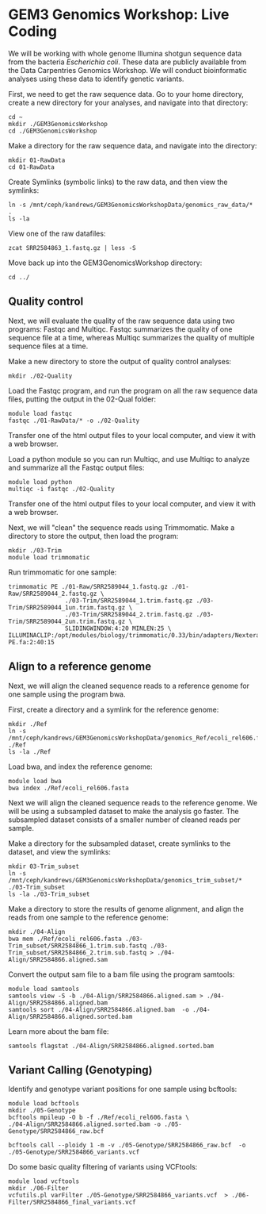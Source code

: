 # GEM3 Genomics Workshop: Live Coding

We will be working with whole genome Illumina shotgun sequence data from the bacteria *Escherichia coli*. These data are publicly available from the Data Carpentries Genomics Workshop. We will conduct bioinformatic analyses using these data to identify genetic variants.

First, we need to get the raw sequence data. Go to your home directory, create a new directory for your analyses, and navigate into that directory:

```
cd ~
mkdir ./GEM3GenomicsWorkshop
cd ./GEM3GenomicsWorkshop
```
Make a directory for the raw sequence data, and navigate into the directory:
```
mkdir 01-RawData
cd 01-RawData
```

Create Symlinks (symbolic links) to the raw data, and then view the symlinks:

```
ln -s /mnt/ceph/kandrews/GEM3GenomicsWorkshopData/genomics_raw_data/* .
ls -la 
```
View one of the raw datafiles:

```
zcat SRR2584863_1.fastq.gz | less -S
```

Move back up into the GEM3GenomicsWorkshop directory:

```
cd ../
```

## Quality control
Next, we will evaluate the quality of the raw sequence data using two programs: Fastqc and Multiqc. Fastqc summarizes the quality of one sequence file at a time, whereas Multiqc summarizes the quality of multiple sequence files at a time.

Make a new directory to store the output of quality control analyses:

```
mkdir ./02-Quality
```

Load the Fastqc program, and run the program on all the raw sequence data files, putting the output in the 02-Qual folder:
```
module load fastqc
fastqc ./01-RawData/* -o ./02-Quality
```
Transfer one of the html output files to your local computer, and view it with a web browser.

Load a python module so you can run Multiqc, and use Multiqc to analyze and summarize all the Fastqc output files:
```
module load python
multiqc -i fastqc ./02-Quality
```
Transfer one of the html output files to your local computer, and view it with a web browser.

Next, we will "clean" the sequence reads using Trimmomatic. Make a directory to store the output, then load the program:
```
mkdir ./03-Trim
module load trimmomatic
```
Run trimmomatic for one sample:
```
trimmomatic PE ./01-Raw/SRR2589044_1.fastq.gz ./01-Raw/SRR2589044_2.fastq.gz \
                ./03-Trim/SRR2589044_1.trim.fastq.gz ./03-Trim/SRR2589044_1un.trim.fastq.gz \
                ./03-Trim/SRR2589044_2.trim.fastq.gz ./03-Trim/SRR2589044_2un.trim.fastq.gz \
                SLIDINGWINDOW:4:20 MINLEN:25 \				ILLUMINACLIP:/opt/modules/biology/trimmomatic/0.33/bin/adapters/NexteraPE-PE.fa:2:40:15 
```
## Align to a reference genome
Next, we will align the cleaned sequence reads to a reference genome for one sample using the program bwa.

First, create a directory and a symlink for the reference genome:
```
mkdir ./Ref
ln -s /mnt/ceph/kandrews/GEM3GenomicsWorkshopData/genomics_Ref/ecoli_rel606.fasta ./Ref
ls -la ./Ref
```
Load bwa, and index the reference genome:
```
module load bwa
bwa index ./Ref/ecoli_rel606.fasta
```
Next we will align the cleaned sequence reads to the reference genome. We will be using a subsampled dataset to make the analysis go faster. The subsampled dataset consists of a smaller number of cleaned reads per sample.

Make a directory for the subsampled dataset, create symlinks to the dataset, and view the symlinks:
```
mkdir 03-Trim_subset
ln -s /mnt/ceph/kandrews/GEM3GenomicsWorkshopData/genomics_trim_subset/*  ./03-Trim_subset
ls -la ./03-Trim_subset
```
Make a directory to store the results of genome alignment, and align the reads from one sample to the reference genome:
```
mkdir ./04-Align
bwa mem ./Ref/ecoli_rel606.fasta ./03-Trim_subset/SRR2584866_1.trim.sub.fastq ./03-Trim_subset/SRR2584866_2.trim.sub.fastq > ./04-Align/SRR2584866.aligned.sam
```
Convert the output sam file to a bam file using the program samtools:
```
module load samtools
samtools view -S -b ./04-Align/SRR2584866.aligned.sam > ./04-Align/SRR2584866.aligned.bam
samtools sort ./04-Align/SRR2584866.aligned.bam  -o ./04-Align/SRR2584866.aligned.sorted.bam 
```
Learn more about the bam file:
```
samtools flagstat ./04-Align/SRR2584866.aligned.sorted.bam 
```
## Variant Calling (Genotyping)

Identify and genotype variant positions for one sample using bcftools:

```
module load bcftools
mkdir ./05-Genotype
bcftools mpileup -O b -f ./Ref/ecoli_rel606.fasta \
./04-Align/SRR2584866.aligned.sorted.bam -o ./05-Genotype/SRR2584866_raw.bcf 

bcftools call --ploidy 1 -m -v ./05-Genotype/SRR2584866_raw.bcf  -o ./05-Genotype/SRR2584866_variants.vcf 
```
Do some basic quality filtering of variants using VCFtools:
```
module load vcftools
mkdir ./06-Filter
vcfutils.pl varFilter ./05-Genotype/SRR2584866_variants.vcf  > ./06-Filter/SRR2584866_final_variants.vcf
```

